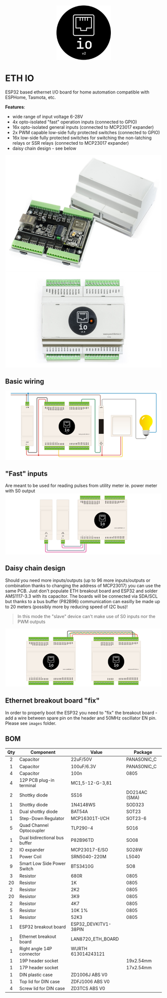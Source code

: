 <p align="center">
  <img src="./images/eth-io_logo.svg " alt="logo" width="175" height="175">
</p>

# ETH IO
ESP32 based ethernet I/O board for home automation compatible with ESPHome, Tasmota, etc.

**Features**:
- wide range of input voltage 6-28V
- 4x opto-isolated "fast" operation inputs (connected to GPIO)
- 16x opto-isolated general inputs (connected to MCP23017 expander)
- 2x PWM capable low-side fully protected switches (connected to GPIO)
- 16x low-side fully protected switches for switching the non-latching relays or SSR relays (connected to MCP23017 expander)
- daisy chain design - see below

![ETH_IO_1](./images/ETH_IO_1.jpg)
![ETH_IO_2](./images/ETH_IO_2.jpg)

## Basic wiring
![Wiring 1](./images/wiring_1.jpg)

## "Fast" inputs
Are meant to be used for reading pulses from utility meter ie. power meter with S0 output
![Wiring 2](./images/wiring_2.jpg)

## Daisy chain design
Should you need more inputs/outputs (up to 96 more inputs/outputs or combination thanks to changing the address of MCP23017) you can use the same PCB. Just don't populate ETH breakout board and ESP32 and solder AMS1117-3.3 with its capacitor. The boards will be connected via SDA/SCL but thanks to a bus buffer (P82B96) communication can easilly be made up to 20 meters (possibly more by reducing speed of I2C bus)!
> In this mode the "slave" device can't make use of S0 inputs nor the PWM outputs

![Wiring 3](./images/wiring_3.jpg)

## Ethernet breakout board "fix"
In order to properly boot the ESP32 you need to "fix" the breakout board - add a wire between spare pin on the header and 50MHz oscillator EN pin. Please see `images` folder.

## BOM
| Qty | Component | Value | Package |
|:---:| --------- | ----- | ------- |
| 2 | Capacitor | 22uF/50V | PANASONIC_C |
| 1 | Capacitor | 100uF/6.3V | PANASONIC_C |
| 4 | Capacitor | 100n | 0805 |
| 4 | 12P PCB plug-in terminal | MC1,5-12-G-3,81 | |
| 2 | Shottky diode | SS16 | DO214AC (SMA) | 
| 1 | Shottky diode | 1N4148WS | SOD323 |
| 1 | Dual shottky diode | BAT54A | SOT23 | 
| 1 | Step-Down Regulator | MCP16301T-I/CH | SOT23-6 |
| 5 | Quad Channel Optocoupler | TLP290-4 | SO16 | 
| 1 | Dual bidirectional bus buffer | P82B96TD | SO08 |
| 2 | IO expander | MCP23017-E/SO | SO28W |
| 1 | Power Coil | SRN5040-220M | L5040 |
| 9 | Smart Low Side Power Switch | BTS3410G | SO8 |
| 3 | Resistor | 680R | 0805 |
| 20 | Resistor | 1K | 0805 |
| 2 | Resistor | 2K2 | 0805 |
| 20 | Resistor | 3K9 | 0805 |
| 2 | Resistor | 4K7 | 0805 |
| 5 | Resistor | 10K 1% | 0805 |
| 1 | Resistor | 52K3 | 0805 |
| 1 | ESP32 breakout board | ESP32_DEVKITV1-38PIN | |
| 1 | Ethernet breakout board | LAN8720_ETH_BOARD | |
| 1 | Right angle 14P connector | WURTH 613014243121 | |
| 1 | 19P header socket | | 19x2.54mm |
| 1 | 17P header socket | | 17x2.54mm |
| 1 | DIN plastic case | ZD1006J ABS V0 | |
| 1 | Top lid for DIN case | ZDFJ1006 ABS V0 | |
| 4 | Screw lid for DIN case | ZD3TCS ABS V0 | |


